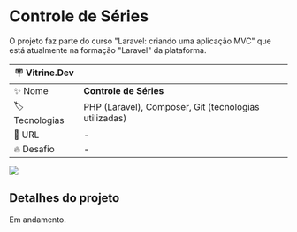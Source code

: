 # Controle de Séries

O projeto faz parte do curso "Laravel: criando uma aplicação MVC" que está atualmente na formação "Laravel" da plataforma.

| :placard: Vitrine.Dev |     |
| -------------  | --- |
| :sparkles: Nome        | **Controle de Séries**
| :label: Tecnologias | PHP (Laravel), Composer, Git (tecnologias utilizadas)
| :rocket: URL         | -
| :fire: Desafio     | -

<!-- Inserir imagem com a #vitrinedev ao final do link -->
![](https://i.imgur.com/rGaqt21.png?text=imagem+lindona+do+meu+projeto#vitrinedev)

## Detalhes do projeto

Em andamento.
